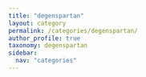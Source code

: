 ```yaml
---
title: "degenspartan"
layout: category
permalink: /categories/degenspartan/
author_profile: true
taxonomy: degenspartan
sidebar:
  nav: "categories"
---
```

